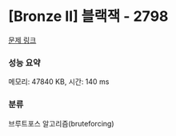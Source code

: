 # [Bronze II] 블랙잭 - 2798 

[문제 링크](https://www.acmicpc.net/problem/2798) 

### 성능 요약

메모리: 47840 KB, 시간: 140 ms

### 분류

브루트포스 알고리즘(bruteforcing)

